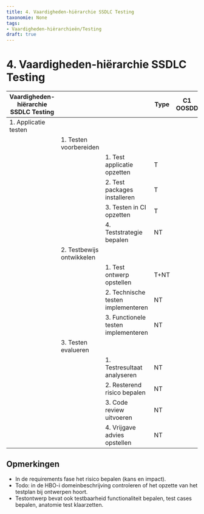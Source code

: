 ```yaml
---
title: 4. Vaardigheden-hiërarchie SSDLC Testing
taxonomie: None
tags:
- Vaardigheden-hiërarchieën/Testing
draft: true 
---
```

# 4. Vaardigheden-hiërarchie SSDLC Testing


|Vaardigheden-hiërarchie SSDLC Testing|||Type|C1 OOSDD|C2 WEBDEV|C3 QSD|C4 GP
|--------------|-------------|------------|---------|---------|---------|---------|---------|
|1. Applicatie testen|
|            |1. Testen voorbereiden|
||                        |1. Test applicatie opzetten                     |T|             
||                        |2. Test packages installeren                    |T|
||                        |3. Testen in CI opzetten                          |T|
||                        |4. Teststrategie bepalen                        |NT|
|            |2. Testbewijs ontwikkelen|
||                        |1. Test ontwerp opstellen                       |T+NT|
||                        |2. Technische testen implementeren      |NT|
||                        |3. Functionele testen implementeren      |NT|
|            |3. Testen evalueren|
||                        |1. Testresultaat analyseren                     |NT|
||                        |2. Resterend risico bepalen                    |NT|
||                        |3. Code review uitvoeren                       |NT|
||                        |4. Vrijgave advies opstellen                    |NT|

## Opmerkingen
- In de requirements fase het risico bepalen (kans en impact).
- Todo: in de HBO-i domeinbeschrijving controleren of het opzette van het testplan bij ontwerpen hoort.
- Testontwerp bevat ook testbaarheid functionaliteit bepalen, test cases bepalen, anatomie test klaarzetten.



